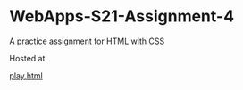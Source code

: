 # WebApps-S21-Assignment-4
A practice assignment for HTML with CSS


Hosted at <p><a href="https://github.com/44-563-Web-Apps-S21/webapps-s21-assignment-4-RonaldoS542274/blob/main/Play.html">play.html</a></p>

